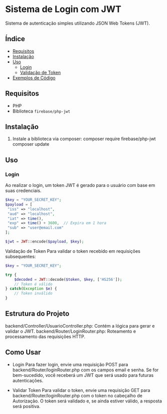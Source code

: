 # Sistema de Login com JWT

Sistema de autenticação simples utilizando JSON Web Tokens (JWT).

## Índice

- [Requisitos](#requisitos)
- [Instalação](#instalação)
- [Uso](#uso)
  - [Login](#login)
  - [Validação de Token](#validação-de-token)
- [Exemplos de Código](#exemplos-de-código)

## Requisitos

- PHP
- Biblioteca `firebase/php-jwt`

## Instalação

1. Instale a biblioteca via composer:
composer require firebase/php-jwt
composer update
## Uso

### Login

Ao realizar o login, um token JWT é gerado para o usuário com base em suas credenciais.

```php
$key = "YOUR_SECRET_KEY";
$payload = [
 "iss" => "localhost",
 "aud" => "localhost",
 "iat" => time(),
 "exp" => time() + 3600,  // Expira em 1 hora
 "sub" => "user@email.com"
];

$jwt = JWT::encode($payload, $key);
```
Validação de Token
Para validar o token recebido em requisições subsequentes:
```php
$key = "YOUR_SECRET_KEY";

try {
    $decoded = JWT::decode($token, $key, ['HS256']);
    // Token é válido
} catch(Exception $e) {
    // Token inválido
}
```

## Estrutura do Projeto
backend/Controller/UsuarioController.php: Contém a lógica para gerar e validar o JWT.
backend/Router/LoginRouter.php: Roteamento e processamento das requisições HTTP.
## Como Usar
- Login
Para fazer login, envie uma requisição POST para backend/Router/loginRouter.php com os campos email e senha.
Se for bem-sucedido, você receberá um JWT que será usado para futuras autenticações.

- Validar Token
Para validar o token, envie uma requisição GET para backend/Router/loginRouter.php com o token no cabeçalho de Autorização.
O token será validado e, se ainda estiver válido, a resposta será positiva.